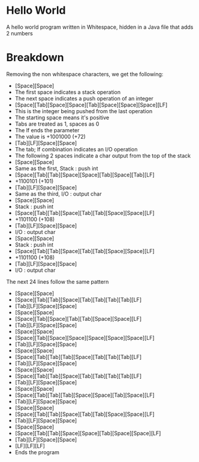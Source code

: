 # Hello World
A hello world program written in Whitespace, hidden in a Java file that adds 2 numbers

# Breakdown
Removing the non whitespace characters, we get the following:
- [Space][Space]
-   The first space indicates a stack operation
-   The next space indicates a push operation of an integer
- [Space][Tab][Space][Space][Tab][Space][Space][Space][LF]
-   This is the integer being pushed from the last operation
-   The starting space means it's positive
-   Tabs are treated as 1, spaces as 0
-   The lf ends the parameter
-   The value is +1001000 (+72)
- [Tab][LF][Space][Space]
-   The tab; lf combination indicates an I/O operation
-   The following 2 spaces indicate a char output from the top of the stack
- [Space][Space]
-   Same as the first, Stack : push int
- [Space][Tab][Tab][Space][Space][Tab][Space][Tab][LF]
-   +1100101 (+101)
- [Tab][LF][Space][Space]
-   Same as the third, I/O : output char
- [Space][Space]
-   Stack : push int
- [Space][Tab][Tab][Space][Tab][Tab][Space][Space][LF]
-   +1101100 (+108)
- [Tab][LF][Space][Space]
-   I/O : output char
- [Space][Space]
-   Stack : push int
- [Space][Tab][Tab][Space][Tab][Tab][Space][Space][LF]
-   +1101100 (+108)
- [Tab][LF][Space][Space]
-   I/O : output char

The next 24 lines follow the same pattern

- [Space][Space]
- [Space][Tab][Tab][Space][Tab][Tab][Tab][Tab][LF]
- [Tab][LF][Space][Space]
- [Space][Space]
- [Space][Tab][Space][Tab][Tab][Space][Space][LF]
- [Tab][LF][Space][Space]
- [Space][Space]
- [Space][Tab][Space][Space][Space][Space][Space][LF]
- [Tab][LF][Space][Space]
- [Space][Space]
- [Space][Tab][Tab][Tab][Space][Tab][Tab][Tab][LF]
- [Tab][LF][Space][Space]
- [Space][Space]
- [Space][Tab][Tab][Space][Tab][Tab][Tab][Tab][LF]
- [Tab][LF][Space][Space]
- [Space][Space]
- [Space][Tab][Tab][Tab][Space][Space][Tab][Space][LF]
- [Tab][LF][Space][Space]
- [Space][Space]
- [Space][Tab][Tab][Space][Tab][Tab][Space][Space][LF]
- [Tab][LF][Space][Space]
- [Space][Space]
- [Space][Tab][Tab][Space][Space][Tab][Space][Space][LF]
- [Tab][LF][Space][Space]
- [LF][LF][LF]
-   Ends the program
